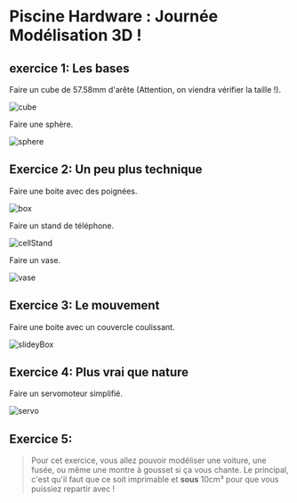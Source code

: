 # Piscine Hardware : Journée Modélisation 3D !

## exercice 1: Les bases
 Faire un cube de 57.58mm d'arête (Attention, on viendra vérifier la taille !).

![cube](img/cube.png)

Faire une sphère.

![sphere](img/sphere.png)

## Exercice 2: Un peu plus technique

Faire une boite avec des poignées.

![box](img/box.png)

Faire un stand de téléphone.

![cellStand](img/cellStand.png)

Faire un vase.

![vase](img/vase.png)
## Exercice 3: Le mouvement 

Faire une boite avec un couvercle coulissant.

![slideyBox](img/slideyBox.png)

## Exercice 4: Plus vrai que nature
Faire un servomoteur simplifié.

![servo](img/servo.png)

## Exercice 5: 

> Pour cet exercice, vous allez pouvoir modéliser une voiture, une fusée, ou même une montre à gousset si ça vous chante. Le principal, c'est qu'il faut que ce soit imprimable et **sous** 10cm³ pour que vous puissiez repartir avec !
